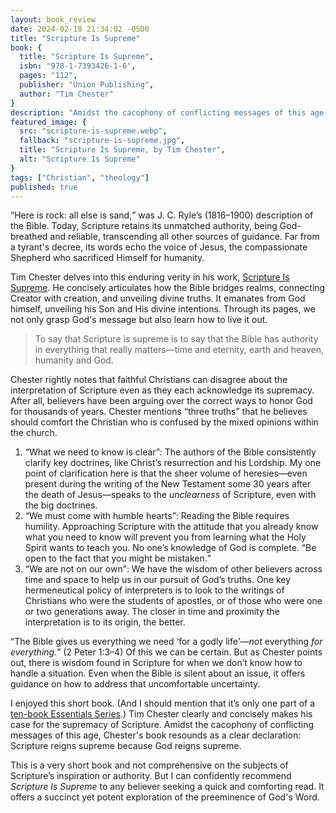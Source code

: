 ```yaml
---
layout: book_review
date: 2024-02-18 21:34:02 -0500
title: "Scripture Is Supreme"
book: {
  title: "Scripture Is Supreme",
  isbn: "978-1-7393426-1-6",
  pages: "112",
  publisher: "Union Publishing",
  author: "Tim Chester"
}
description: "Amidst the cacophony of conflicting messages of this age, Chester's book resounds as a clear declaration: Scripture reigns supreme because God reigns supreme."
featured_image: {
  src: "scripture-is-supreme.webp",
  fallback: "scripture-is-supreme.jpg",
  title: "Scripture Is Supreme, by Tim Chester",
  alt: "Scripture Is Supreme"
}
tags: ["Christian", "theology"]
published: true
---
```


<q>Here is rock: all else is sand,</q> was J. C. Ryle’s (1816&ndash;1900) description of the Bible. Today, Scripture retains its unmatched authority, being God-breathed and reliable, transcending all other sources of guidance. Far from a tyrant's decree, its words echo the voice of Jesus, the compassionate Shepherd who sacrificed Himself for humanity.

Tim Chester delves into this enduring verity in his work, <a href="https://www.unionpublishing.org/product/ebook-scripture-is-supreme/" class="italic">Scripture Is Supreme</a>. He concisely articulates how the Bible bridges realms, connecting Creator with creation, and unveiling divine truths. It emanates from God himself, unveiling his Son and His divine intentions. Through its pages, we not only grasp God's message but also learn how to live it out.

> To say that Scripture is supreme is to say that the Bible has authority in everything that really matters&mdash;time and eternity, earth and heaven, humanity and God.

Chester rightly notes that faithful Christians can disagree about the interpretation of Scripture even as they each acknowledge its supremacy. After all, believers have been arguing over the correct ways to honor God for thousands of years. Chester mentions &ldquo;three truths&rdquo; that he believes should comfort the Christian who is confused by the mixed opinions within the church.

1. <q>What we need to know is clear</q>: The authors of the Bible consistently clarify key doctrines, like Christ’s resurrection and his Lordship. My one point of clarification here is that the sheer volume of heresies&mdash;even present during the writing of the New Testament some 30 years after the death of Jesus&mdash;speaks to the *unclearness* of Scripture, even with the big doctrines.
2. <q>We must come with humble hearts</q>: Reading the Bible requires humility. Approaching Scripture with the attitude that you already know what you need to know will prevent you from learning what the Holy Spirit wants to teach you. No one’s knowledge of God is complete. <q>Be open to the fact that you might be mistaken.</q>
3. <q>We are not on our own</q>: We have the wisdom of other believers across time and space to help us in our pursuit of God’s truths. One key hermeneutical policy of interpreters is to look to the writings of Christians who were the students of apostles, or of those who were one or two generations away. The closer in time and proximity the interpretation is to its origin, the better.

<q>The Bible gives us everything we need <q>for a godly life</q>&mdash;*not* everything *for everything*.</q> (2 Peter 1:3&ndash;4) Of this we can be certain. But as Chester points out, there is wisdom found in Scripture for when we don’t know how to handle a situation. Even when the Bible is silent about an issue, it offers guidance on how to address that uncomfortable uncertainty.

I enjoyed this short book. (And I should mention that it’s only one part of a <a href="https://www.unionpublishing.org/essentials-series/">ten-book Essentials Series</a>.) Tim Chester clearly and concisely makes his case for the supremacy of Scripture. Amidst the cacophony of conflicting messages of this age, Chester's book resounds as a clear declaration: Scripture reigns supreme because God reigns supreme.

This is a very short book and not comprehensive on the subjects of Scripture’s inspiration or authority. But I can confidently recommend *Scripture Is Supreme* to any believer seeking a quick and comforting read. It offers a succinct yet potent exploration of the preeminence of God's Word.